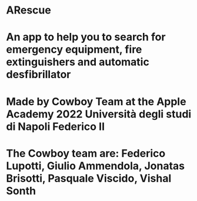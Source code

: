 # ARescue

# An app to help you to search for emergency equipment, fire extinguishers and automatic desfibrillator

# Made by Cowboy Team at the Apple Academy 2022 Università degli studi di Napoli Federico II

# The Cowboy team are: Federico Lupotti, Giulio Ammendola, Jonatas Brisotti, Pasquale Viscido, Vishal Sonth  

#
